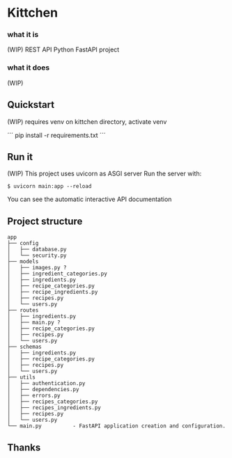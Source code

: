 # Kittchen

### what it is
(WIP)
REST API Python FastAPI project

### what it does
(WIP)

## Quickstart
(WIP)
requires venv
on kittchen directory, activate venv

´´´
pip install -r requirements.txt
´´´

## Run it
(WIP)
This project uses uvicorn as ASGI server
Run the server with:

    $ uvicorn main:app --reload

You can see the automatic interactive API documentation

## Project structure
    app
    ├── config            
    │   ├── database.py
    │   └── security.py 
    ├── models
    │   ├── images.py ?
    │   ├── ingredient_categories.py
    │   ├── ingredients.py
    │   ├── recipe_categories.py
    │   ├── recipe_ingredients.py
    │   ├── recipes.py
    │   └── users.py
    ├── routes
    │   ├── ingredients.py
    │   ├── main.py ?
    │   ├── recipe_categories.py
    │   ├── recipes.py
    │   └── users.py
    ├── schemas
    │   ├── ingredients.py
    │   ├── recipe_categories.py
    │   ├── recipes.py
    │   └── users.py
    ├── utils
    │   ├── authentication.py
    │   ├── dependencies.py
    │   ├── errors.py
    │   ├── recipes_categories.py
    │   ├── recipes_ingredients.py
    │   ├── recipes.py
    │   └── users.py
    └── main.py          - FastAPI application creation and configuration.


## Thanks
